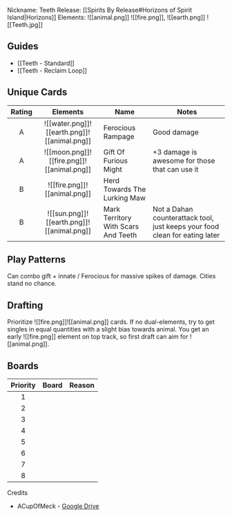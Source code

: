 Nickname: Teeth
Release: [[Spirits By Release#Horizons of Spirit Island|Horizons]]
Elements: ![[animal.png]] ![[fire.png]], ![[earth.png]]
![[Teeth.jpg]]
## Guides
- [[Teeth - Standard]]
- [[Teeth - Reclaim Loop]]

## Unique Cards

| Rating |                  Elements                   | Name                                | Notes                                                                       |
| :----: | :-----------------------------------------: | ----------------------------------- | --------------------------------------------------------------------------- |
|   A    | ![[water.png]]![[earth.png]]![[animal.png]] | Ferocious Rampage                   | Good damage                                                                 |
|   A    |  ![[moon.png]]![[fire.png]]![[animal.png]]  | Gift Of Furious Might               | +3 damage is awesome for those that can use it                              |
|   B    |        ![[fire.png]]![[animal.png]]         | Herd Towards The Lurking Maw        |                                                                             |
|   B    |  ![[sun.png]]![[earth.png]]![[animal.png]]  | Mark Territory With Scars And Teeth | Not a Dahan counterattack tool, just keeps your food clean for eating later |

## Play Patterns

Can combo gift + innate / Ferocious for massive spikes of damage. Cities stand no chance.

## Drafting

Prioritize ![[fire.png]]![[animal.png]] cards. If no dual-elements, try to get singles in equal quantities with a slight bias towards animal. You get an early ![[fire.png]] element on top track, so first draft can aim for ![[animal.png]].

## Boards

| Priority | Board | Reason |
| :------: | :---: | :----- |
|    1     |       |        |
|    2     |       |        |
|    3     |       |        |
|    4     |       |        |
|    5     |       |        |
|    6     |       |        |
|    7     |       |        |
|    8     |       |        |


Credits
- ACupOfMeck - [Google Drive](https://docs.google.com/document/d/1mpj9_d_gRZZTo6Q0LDi1s0fpupyRk9Dvg5Zs4oIfpy0/edit?tab=t.0#heading=h.m2ef9hspmf0e)
